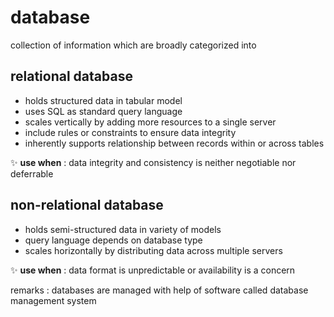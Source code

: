 # database

collection of information which are broadly categorized into

## relational database

- holds structured data in tabular model
- uses SQL as standard query language
- scales vertically by adding more resources to a single server
- include rules or constraints to ensure data integrity
- inherently supports relationship between records within or across tables

✨ **use when** : data integrity and consistency is neither negotiable nor deferrable

## non-relational database

- holds semi-structured data in variety of models
- query language depends on database type
- scales horizontally by distributing data across multiple servers

✨ **use when** : data format is unpredictable or availability is a concern

remarks : databases are managed with help of software called database management system

